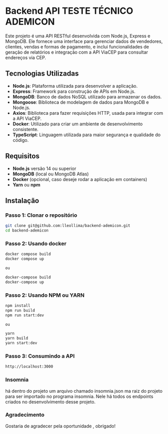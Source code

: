 # Backend API TESTE TÉCNICO ADEMICON

Este projeto é uma API RESTful desenvolvida com Node.js, Express e MongoDB. Ele fornece uma interface para gerenciar dados de vendedores, clientes, vendas e formas de pagamento, e inclui funcionalidades de geração de relatórios e integração com a API ViaCEP para consultar endereços via CEP.

## Tecnologias Utilizadas

- **Node.js**: Plataforma utilizada para desenvolver a aplicação.
- **Express**: Framework para construção de APIs em Node.js.
- **MongoDB**: Banco de dados NoSQL utilizado para armazenar os dados.
- **Mongoose**: Biblioteca de modelagem de dados para MongoDB e Node.js.
- **Axios**: Biblioteca para fazer requisições HTTP, usada para integrar com a API ViaCEP.
- **Docker**: Utilizado para criar um ambiente de desenvolvimento consistente.
- **TypeScript**: Linguagem utilizada para maior segurança e qualidade do código.

## Requisitos

- **Node.js** versão 14 ou superior
- **MongoDB** (local ou MongoDB Atlas)
- **Docker** (opcional, caso deseje rodar a aplicação em containers)
- **Yarn** ou **npm**

## Instalação

### Passo 1: Clonar o repositório

```bash
git clone git@github.com:lleollima/backend-ademicon.git
cd backend-ademicon
```
### Passo 2: Usando docker

```bash
docker compose build 
docker compose up

ou 

docker-compose build
docker-compose up

```

### Passo 2: Usando NPM ou YARN


```bash
npm install
npm run build
npm run start:dev

ou 

yarn
yarn build
yarn start:dev


```

### Passo 3: Consumindo a API


```bash
http://localhost:3000


```
### Insomnia

há dentro do projeto um arquivo chamado insomnia.json ma raiz do projeto para ser importado
no  programa insomnia. Nele há todos os endpoints criados no desenvolvimento desse projeto.

### Agradecimento

Gostaria de agradecer pela oportunidade , obrigado!